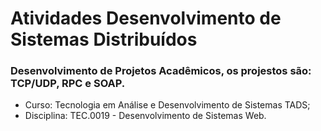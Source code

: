 # Atividades Desenvolvimento de Sistemas Distribuídos

### Desenvolvimento de Projetos Acadêmicos, os projestos são: TCP/UDP, RPC e SOAP.

- Curso: Tecnologia em Análise e Desenvolvimento de Sistemas TADS;
- Disciplina: TEC.0019 - Desenvolvimento de Sistemas Web.


